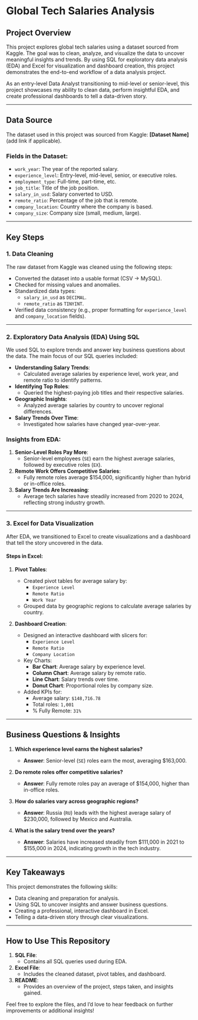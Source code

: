 # Global Tech Salaries Analysis

## Project Overview
This project explores global tech salaries using a dataset sourced from Kaggle. The goal was to clean, analyze, and visualize the data to uncover meaningful insights and trends. By using SQL for exploratory data analysis (EDA) and Excel for visualization and dashboard creation, this project demonstrates the end-to-end workflow of a data analysis project.

As an entry-level Data Analyst transitioning to mid-level or senior-level, this project showcases my ability to clean data, perform insightful EDA, and create professional dashboards to tell a data-driven story.

---

## Data Source
The dataset used in this project was sourced from Kaggle: **[Dataset Name]** (add link if applicable).

### Fields in the Dataset:
- `work_year`: The year of the reported salary.
- `experience_level`: Entry-level, mid-level, senior, or executive roles.
- `employment_type`: Full-time, part-time, etc.
- `job_title`: Title of the job position.
- `salary_in_usd`: Salary converted to USD.
- `remote_ratio`: Percentage of the job that is remote.
- `company_location`: Country where the company is based.
- `company_size`: Company size (small, medium, large).

---

## Key Steps

### 1. Data Cleaning
The raw dataset from Kaggle was cleaned using the following steps:
- Converted the dataset into a usable format (CSV -> MySQL).
- Checked for missing values and anomalies.
- Standardized data types:
  - `salary_in_usd` as `DECIMAL`.
  - `remote_ratio` as `TINYINT`.
- Verified data consistency (e.g., proper formatting for `experience_level` and `company_location` fields).

---

### 2. Exploratory Data Analysis (EDA) Using SQL
We used SQL to explore trends and answer key business questions about the data. The main focus of our SQL queries included:

- **Understanding Salary Trends**:
  - Calculated average salaries by experience level, work year, and remote ratio to identify patterns.
- **Identifying Top Roles**:
  - Queried the highest-paying job titles and their respective salaries.
- **Geographic Insights**:
  - Analyzed average salaries by country to uncover regional differences.
- **Salary Trends Over Time**:
  - Investigated how salaries have changed year-over-year.

### Insights from EDA:
1. **Senior-Level Roles Pay More**:
   - Senior-level employees (`SE`) earn the highest average salaries, followed by executive roles (`EX`).
2. **Remote Work Offers Competitive Salaries**:
   - Fully remote roles average $154,000, significantly higher than hybrid or in-office roles.
3. **Salary Trends Are Increasing**:
   - Average tech salaries have steadily increased from 2020 to 2024, reflecting strong industry growth.

---

### 3. Excel for Data Visualization
After EDA, we transitioned to Excel to create visualizations and a dashboard that tell the story uncovered in the data.

#### Steps in Excel:
1. **Pivot Tables**:
   - Created pivot tables for average salary by:
     - `Experience Level`
     - `Remote Ratio`
     - `Work Year`
   - Grouped data by geographic regions to calculate average salaries by country.

2. **Dashboard Creation**:
   - Designed an interactive dashboard with slicers for:
     - `Experience Level`
     - `Remote Ratio`
     - `Company Location`
   - Key Charts:
     - **Bar Chart**: Average salary by experience level.
     - **Column Chart**: Average salary by remote ratio.
     - **Line Chart**: Salary trends over time.
     - **Donut Chart**: Proportional roles by company size.
   - Added KPIs for:
     - Average salary: `$148,716.78`
     - Total roles: `1,001`
     - % Fully Remote: `31%`

---

## Business Questions & Insights

1. **Which experience level earns the highest salaries?**
   - **Answer**: Senior-level (`SE`) roles earn the most, averaging $163,000.

2. **Do remote roles offer competitive salaries?**
   - **Answer**: Fully remote roles pay an average of $154,000, higher than in-office roles.

3. **How do salaries vary across geographic regions?**
   - **Answer**: Russia (`RU`) leads with the highest average salary of $230,000, followed by Mexico and Australia.

4. **What is the salary trend over the years?**
   - **Answer**: Salaries have increased steadily from $111,000 in 2021 to $155,000 in 2024, indicating growth in the tech industry.

---

## Key Takeaways
This project demonstrates the following skills:
- Data cleaning and preparation for analysis.
- Using SQL to uncover insights and answer business questions.
- Creating a professional, interactive dashboard in Excel.
- Telling a data-driven story through clear visualizations.

---

## How to Use This Repository
1. **SQL File**:
   - Contains all SQL queries used during EDA.
2. **Excel File**:
   - Includes the cleaned dataset, pivot tables, and dashboard.
3. **README**:
   - Provides an overview of the project, steps taken, and insights gained.

Feel free to explore the files, and I’d love to hear feedback on further improvements or additional insights!
